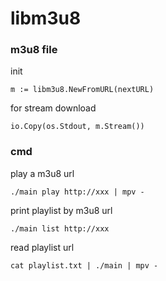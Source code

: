 # libm3u8


###  m3u8 file 


init

```
m := libm3u8.NewFromURL(nextURL)
```


for stream download
```
io.Copy(os.Stdout, m.Stream())
```



### cmd

play a m3u8 url

```
./main play http://xxx | mpv -
```


print playlist by m3u8 url

```
./main list http://xxx
```

read playlist url

```
cat playlist.txt | ./main | mpv -
```
